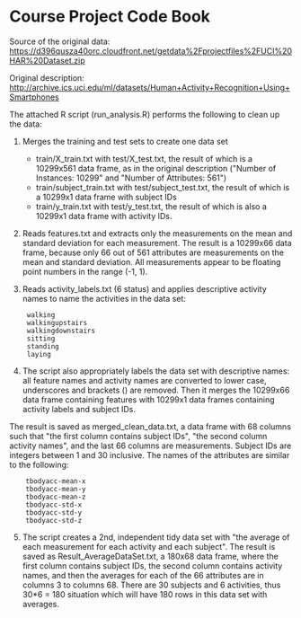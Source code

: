 Course Project Code Book
========================

Source of the original data: https://d396qusza40orc.cloudfront.net/getdata%2Fprojectfiles%2FUCI%20HAR%20Dataset.zip

Original description: http://archive.ics.uci.edu/ml/datasets/Human+Activity+Recognition+Using+Smartphones

The attached R script (run_analysis.R) performs the following to clean up the data:

 1. Merges the training and test sets to create one data set 
    *  train/X_train.txt with test/X_test.txt, the result of which is a 10299x561 data frame, as in the original description ("Number of Instances: 10299" and "Number of Attributes: 561")
    * train/subject_train.txt with test/subject_test.txt, the result of which is a 10299x1 data frame with subject IDs
    * train/y_train.txt with test/y_test.txt, the result of which is also a 10299x1 data frame with activity IDs.

2. Reads features.txt and extracts only the measurements on the mean and standard deviation for each measurement. The result is a 10299x66 data frame, because only 66 out of 561 attributes are measurements on the mean and standard deviation. All measurements appear to be floating point numbers in the range (-1, 1).

3. Reads activity_labels.txt (6 status) and applies descriptive activity names to name the activities in the data set:

        walking        
        walkingupstairs      
        walkingdownstairs
        sitting
        standing
        laying

4. The script also appropriately labels the data set with descriptive names: all feature names and activity names are converted to lower case, underscores and brackets () are removed. Then it merges the 10299x66 data frame containing features with 10299x1 data frames containing activity labels and subject IDs. 

The result is saved as merged_clean_data.txt, a data frame with 68 columns such that "the first column contains subject IDs", "the second column activity names", and the last 66 columns are measurements. Subject IDs are integers between 1 and 30 inclusive. The names of the attributes are similar to the following:

        tbodyacc-mean-x    
        tbodyacc-mean-y  
        tbodyacc-mean-z 
        tbodyacc-std-x 
        tbodyacc-std-y 
        tbodyacc-std-z 

5. The script creates a 2nd, independent tidy data set with "the average of each measurement for each activity and each subject". The result is saved as Result_AverageDataSet.txt, a 180x68 data frame, where the first column contains subject IDs, the second column contains activity names, and then the averages for each of the 66 attributes are in columns 3 to columns 68. There are 30 subjects and 6 activities, thus 30*6 = 180 situation which will have 180 rows in this data set with averages.

